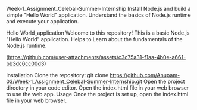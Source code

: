 Week-1_Assignment_Celebal-Summer-Internship
Install Node.js and build a simple "Hello World" application. Understand the basics of Node.js runtime and execute your application.

Hello World_application
Welcome to this repository! This is a basic Node.js "Hello World" application. Helps to Learn about the fundamentals of the Node.js runtime.

(https://github.com/user-attachments/assets/c3c75a31-f1aa-4b0e-a661-bb3dc6cc00d3)

Installation
Clone the repository: git clone https://github.com/Anupam-03/Week-1_Assignment_Celebal-Summer-Internship.git
Open the project directory in your code editor.
Open the index.html file in your web browser to use the web app.
Usage
Once the project is set up, open the index.html file in your web browser.

